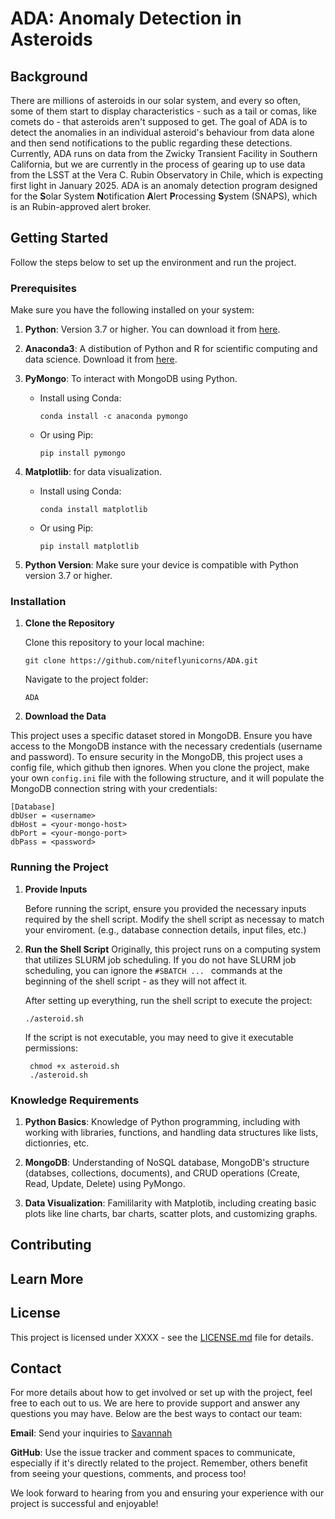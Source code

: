 # ADA: Anomaly Detection in Asteroids

## Background
There are millions of asteroids in our solar system, and every so often, some of them start to display characteristics - such as a tail or comas, like comets do - that asteroids aren't supposed to get. The goal of ADA is to detect the anomalies in an individual asteroid's behaviour from data alone and then send notifications to the public regarding these detections. Currently, ADA runs on data from the Zwicky Transient Facility in Southern California, but we are currently in the process of gearing up to use data from the LSST at the Vera C. Rubin Observatory in Chile, which is expecting first light in January 2025. ADA is an anomaly detection program designed for the **S**olar System **N**otification **A**lert **P**rocessing **S**ystem (SNAPS), which is an Rubin-approved alert broker. 

## Getting Started
Follow the steps below to set up the environment and run the project.

### Prerequisites
Make sure you have the following installed on your system:
    
1. **Python**: Version 3.7 or higher. You can download it from [here](https://www.python.org/downloads/).

2. **Anaconda3**: A distibution of Python and R for scientific computing and data science.
Download it from [here](https://docs.anaconda.com/distro-or-miniconda/).

3. **PyMongo**: To interact with MongoDB using Python.
    - Install using Conda:
        
        `conda install -c anaconda pymongo`

    - Or using Pip:

        `pip install pymongo`

4. **Matplotlib**: for data visualization. 
    - Install using Conda:

        `conda install matplotlib`
    
    - Or using Pip:

        `pip install matplotlib`


2. **Python Version**: Make sure your device is compatible with Python version 3.7 or higher.

### Installation
1. **Clone the Repository**
    
    Clone this repository to your local machine: 

    `git clone https://github.com/niteflyunicorns/ADA.git`

    Navigate to the project folder:

    `ADA`

2. **Download the Data**

This project uses a specific dataset stored in MongoDB. Ensure you have access to the MongoDB instance with the necessary credentials (username and password). To ensure security in the MongoDB, this project uses a config file, which github then ignores. When you clone the project, make your own `config.ini` file with the following structure, and it will populate the MongoDB connection string with your credentials:

```
[Database]
dbUser = <username>
dbHost = <your-mongo-host>
dbPort = <your-mongo-port>
dbPass = <password>
```

### Running the Project
1. **Provide Inputs**

    Before running the script, ensure you provided the necessary inputs required by the shell script. Modify the shell script as necessay to match your enviroment. (e.g., database connection details, input files, etc.)

2. **Run the Shell Script**
    Originally, this project runs on a computing system that utilizes SLURM job scheduling. If you do not have SLURM job scheduling, you can ignore the `#SBATCH ... ` commands at the beginning of the shell script - as they will not affect it.

    After setting up everything, run the shell script to execute the project: 
    
    `./asteroid.sh`

    If the script is not executable, you may need to give it executable permissions:

    ```
     chmod +x asteroid.sh
     ./asteroid.sh
    ```

### Knowledge Requirements
1. **Python Basics**: Knowledge of Python programming, including with working with libraries, functions, and handling data structures like lists, dictionries, etc. 

2. **MongoDB**: Understanding of NoSQL database, MongoDB's structure (databses, collections, documents), and CRUD operations (Create, Read, Update, Delete) using PyMongo. 

3. **Data Visualization**: Famililarity with Matplotib, including creating basic plots like line charts, bar charts, scatter plots, and customizing graphs. 

## Contributing


## Learn More

## License
This project is licensed under XXXX - see the [LICENSE.md](/LICENSE.md) file for details.

## Contact
For more details about how to get involved or set up with the project, feel free to each out to us. We are here to provide support and answer any questions you may have. Below are the best ways to contact our team: 

**Email**: Send your inquiries to [Savannah](chappus.savannah@gmail.com)
    
**GitHub**: Use the issue tracker and comment spaces to communicate, especially if it's directly related to the project. Remember, others benefit from seeing your questions, comments, and process too!

We look forward to hearing from you and ensuring your experience with our project is successful and enjoyable!
